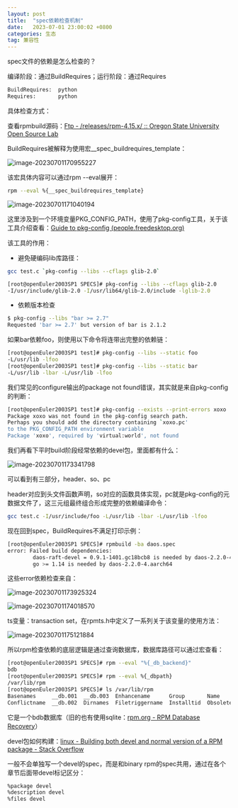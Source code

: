 ```yaml
---
layout: post
title:  "spec依赖检查机制"
date:   2023-07-01 23:00:02 +0800
categories: 生态
tag: 兼容性
---
```


spec文件的依赖是怎么检查的？

编译阶段：通过BuildRequires；运行阶段：通过Requires

```bash
BuildRequires:  python
Requires:       python
```

具体检查方式：

查看rpmbuild源码：[Ftp - /releases/rpm-4.15.x/ :: Oregon State University Open Source Lab](http://ftp.rpm.org/releases/rpm-4.15.x/)

BuildRequires被解释为使用宏__spec_buildrequires_template：

![image-20230701170955227](/images/spec依赖检查机制/image-20230701170955227.png)

该宏具体内容可以通过rpm --eval展开：

```bash
rpm --eval %{__spec_buildrequires_template}
```

![image-20230701171040194](/images/spec依赖检查机制/image-20230701171040194.png)

这里涉及到一个环境变量PKG_CONFIG_PATH，使用了pkg-config工具，关于该工具介绍查看：[Guide to pkg-config (people.freedesktop.org)](https://people.freedesktop.org/~dbn/pkg-config-guide.html)

该工具的作用：

- 避免硬编码lib库路径：

```bash
gcc test.c `pkg-config --libs --cflags glib-2.0`

[root@openEuler2003SP1 SPECS]# pkg-config --libs --cflags glib-2.0
-I/usr/include/glib-2.0 -I/usr/lib64/glib-2.0/include -lglib-2.0
```

- 依赖版本检查

```bash
$ pkg-config --libs "bar >= 2.7"
Requested 'bar >= 2.7' but version of bar is 2.1.2
```

如果bar依赖foo，则使用以下命令将连带出完整的依赖链：

```bash
[root@openEuler2003SP1 test]# pkg-config --libs --static foo
-L/usr/lib -lfoo
[root@openEuler2003SP1 test]# pkg-config --libs --static bar
-L/usr/lib -lbar -L/usr/lib -lfoo
```

我们常见的configure输出的package not found错误，其实就是来自pkg-config的判断：

```bash
[root@openEuler2003SP1 test]# pkg-config --exists --print-errors xoxo
Package xoxo was not found in the pkg-config search path.
Perhaps you should add the directory containing `xoxo.pc'
to the PKG_CONFIG_PATH environment variable
Package 'xoxo', required by 'virtual:world', not found
```



我们再看下平时build阶段经常依赖的devel包，里面都有什么：

![image-20230701173341798](/images/spec依赖检查机制/image-20230701173341798.png)

可以看到有三部分，header、so、pc

header对应到头文件函数声明，so对应的函数具体实现，pc就是pkg-config的元数据文件了，这三元组最终组合形成完整的依赖编译命令：

```bash
gcc test.c -I/usr/include/foo -L/usr/lib -lbar -L/usr/lib -lfoo
```

现在回到spec，BuildRequires不满足打印示例：

```bash
[root@openEuler2003SP1 SPECS]# rpmbuild -ba daos.spec
error: Failed build dependencies:
        daos-raft-devel = 0.9.1-1401.gc18bcb8 is needed by daos-2.2.0-4.aarch64
        go >= 1.14 is needed by daos-2.2.0-4.aarch64
```

这些error依赖检查来自：

![image-20230701173925324](/images/spec依赖检查机制/image-20230701173925324.png)

![image-20230701174018570](/images/spec依赖检查机制/image-20230701174018570.png)

ts变量：transaction set，在rpmts.h中定义了一系列关于该变量的使用方法：

![image-20230701175121884](/images/spec依赖检查机制/image-20230701175121884.png)

所以rpm检查依赖的底层逻辑是通过查询数据库，数据库路径可以通过宏查看：

```bash
[root@openEuler2003SP1 SPECS]# rpm --eval "%{_db_backend}"
bdb
[root@openEuler2003SP1 SPECS]# rpm --eval %{_dbpath}
/var/lib/rpm
[root@openEuler2003SP1 SPECS]# ls /var/lib/rpm
Basenames     __db.001  __db.003  Enhancename      Group       Name          Packages     Recommendname  Sha1header  Suggestname     Transfiletriggername
Conflictname  __db.002  Dirnames  Filetriggername  Installtid  Obsoletename  Providename  Requirename    Sigmd5      Supplementname  Triggername
```

它是一个bdb数据库（旧的也有使用sqlite：[rpm.org - RPM Database Recovery](https://rpm.org/user_doc/db_recovery.html)）



devel包如何构建：[linux - Building both devel and normal version of a RPM package - Stack Overflow](https://stackoverflow.com/questions/2913130/building-both-devel-and-normal-version-of-a-rpm-package)

一般不会单独写一个devel的spec，而是和binary rpm的spec共用，通过在各个章节后面带devel标记区分：

```bash
%package devel
%description devel
%files devel
```

